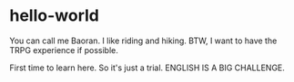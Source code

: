 # hello-world
You can call me Baoran. I like riding and hiking.
BTW, I want to have the TRPG experience if possible.


First time to learn here.
So it's  just a  trial.
ENGLISH IS A BIG CHALLENGE.
